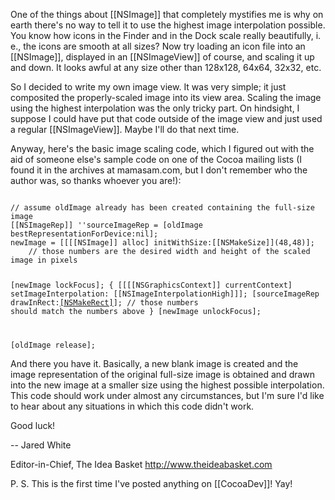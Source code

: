 One of the things about [[NSImage]] that completely mystifies me is why on earth there's no way to tell it to use the highest image interpolation possible. You know how icons in the Finder and in the Dock scale really beautifully, i. e., the icons are smooth at all sizes? Now try loading an icon file into an [[NSImage]], displayed in an [[NSImageView]] of course, and scaling it up and down. It looks awful at any size other than 128x128, 64x64, 32x32, etc.

So I decided to write my own image view. It was very simple; it just composited the properly-scaled image into its view area. Scaling the image using the highest interpolation was the only tricky part. On hindsight, I suppose I could have put that code outside of the image view and just used a regular [[NSImageView]]. Maybe I'll do that next time.

Anyway, here's the basic image scaling code, which I figured out with the aid of someone else's sample code on one of the Cocoa mailing lists (I found it in the archives at mamasam.com, but I don't remember who the author was, so thanks whoever you are!):

<code>
// assume oldImage already has been created containing the full-size image
[[NSImageRep]] ''sourceImageRep = [oldImage bestRepresentationForDevice:nil];
newImage = [[[[NSImage]] alloc] initWithSize:[[NSMakeSize]](48,48)];
    // those numbers are the desired width and height of the scaled image in pixels
  
[newImage lockFocus];
{
[[[[NSGraphicsContext]] currentContext] setImageInterpolation: [[NSImageInterpolationHigh]]];
[sourceImageRep drawInRect:[[NSMakeRect]](0,0,48,48)];
    // those numbers should match the numbers above
}
[newImage unlockFocus];
         
[oldImage release];
</code>

And there you have it. Basically, a new blank image is created and the image representation of the original full-size image is obtained and drawn into the new image at a smaller size using the highest possible interpolation. This code should work under almost any circumstances, but I'm sure I'd like to hear about any situations in which this code didn't work.

Good luck!

-- Jared White

Editor-in-Chief, The Idea Basket
http://www.theideabasket.com

P. S. This is the first time I've posted anything on [[CocoaDev]]! Yay!